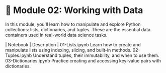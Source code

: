 # 📂 Module 02: Working with Data

In this module, you'll learn how to manipulate and explore Python collections: lists, dictionaries, and tuples. These are the essential data containers used in real-world data science tasks.

| Notebook |	Description |
01-Lists.ipynb	Learn how to create and manipulate lists using indexing, slicing, and built-in methods.
02-Tuples.ipynb	Understand tuples, their immutability, and when to use them.
03-Dictionaries.ipynb	Practice creating and accessing key-value pairs with dictionaries.